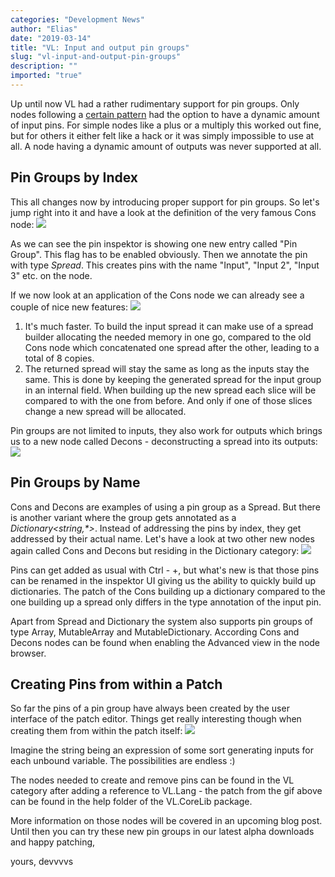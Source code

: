 ```yaml
---
categories: "Development News"
author: "Elias"
date: "2019-03-14"
title: "VL: Input and output pin groups"
slug: "vl-input-and-output-pin-groups"
description: ""
imported: "true"
---
```



Up until now VL had a rather rudimentary support for pin groups. Only nodes following a [certain pattern](https://vvvv.gitbooks.io/the-gray-book/content/en/reference/vl/nodes.html) had the option to have a dynamic amount of input pins. For simple nodes like a plus or a multiply this worked out fine, but for others it either felt like a hack or it was simply impossible to use at all. A node having a dynamic amount of outputs was never supported at all.

## Pin Groups by Index

This all changes now by introducing proper support for pin groups. So let's jump right into it and have a look at the definition of the very famous Cons node:
![](Cons.png)

As we can see the pin inspektor is showing one new entry called "Pin Group". This flag has to be enabled obviously. Then we annotate the pin with type *Spread*. This creates pins with the name "Input", "Input 2", "Input 3" etc. on the node.

If we now look at an application of the Cons node we can already see a couple of nice new features:
![](ConsApp.gif)
1. It's much faster. To build the input spread it can make use of a spread builder allocating the needed memory in one go, compared to the old Cons node which concatenated one spread after the other, leading to a total of 8 copies.
2. The returned spread will stay the same as long as the inputs stay the same. This is done by keeping the generated spread for the input group in an internal field. When building up the new spread each slice will be compared to with the one from before. And only if one of those slices change a new spread will be allocated.

Pin groups are not limited to inputs, they also work for outputs which brings us to a new node called Decons - deconstructing a spread into its outputs:
![](DeconsApp.png) 

## Pin Groups by Name

Cons and Decons are examples of using a pin group as a Spread. But there is another variant where the group gets annotated as a *Dictionary<string,\*>*. Instead of addressing the pins by index, they get addressed by their actual name. Let's have a look at two other new nodes again called Cons and Decons but residing in the Dictionary category:
![](DictBuilding.gif)

Pins can get added as usual with Ctrl - +, but what's new is that those pins can be renamed in the inspektor UI giving us the ability to quickly build up dictionaries.
The patch of the Cons building up a dictionary compared to the one building up a spread only differs in the type annotation of the input pin.

Apart from Spread and Dictionary the system also supports pin groups of type Array, MutableArray and MutableDictionary. According Cons and Decons nodes can be found when enabling the Advanced view in the node browser.

##  Creating Pins from within a Patch

So far the pins of a pin group have always been created by the user interface of the patch editor. Things get really interesting though when creating them from within the patch itself:
![](GeneratingPins.gif)

Imagine the string being an expression of some sort generating inputs for each unbound variable. The possibilities are endless :) 

The nodes needed to create and remove pins can be found in the VL category after adding a reference to VL.Lang - the patch from the gif above can be found in the help folder of the VL.CoreLib package.

More information on those nodes will be covered in an upcoming blog post. Until then you can try these new pin groups in our latest alpha downloads and happy patching,

yours,
devvvvs